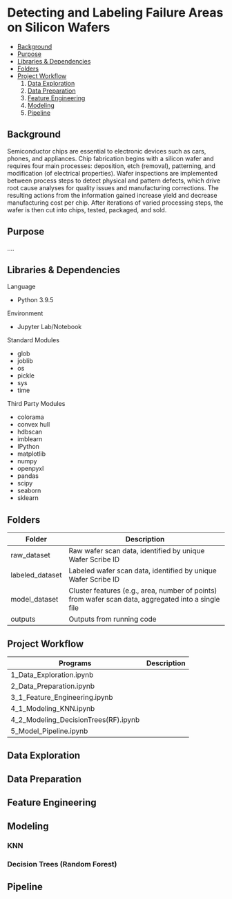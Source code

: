 # Detecting and Labeling Failure Areas on Silicon Wafers


* [Background](#background)
* [Purpose](#purpose)
* [Libraries & Dependencies](#libraries-&-dependencies)
* [Folders](#folders)
* [Project Workflow](#project-workflow)
    1. [Data Exploration](#data-exploration)
    2. [Data Preparation](#data-preparation)
    3. [Feature Engineering](#feature-engineering)
    4. [Modeling](#modeling)
    5. [Pipeline](#pipeline)

## Background
Semiconductor chips are essential to electronic devices such as cars, phones, and appliances. Chip fabrication begins with a silicon wafer and requires four main processes: deposition, etch (removal), patterning, and modification (of electrical properties). Wafer inspections are implemented between process steps to detect physical and pattern defects, which drive root cause analyses for quality issues and manufacturing corrections. The resulting actions from the information gained increase yield and decrease manufacturing cost per chip. After iterations of varied processing steps, the wafer is then cut into chips, tested, packaged, and sold.

## Purpose
....

## Libraries & Dependencies

Language
- Python 3.9.5

Environment
- Jupyter Lab/Notebook

Standard Modules
- glob
- joblib
- os
- pickle
- sys
- time

Third Party Modules
- colorama
- convex hull
- hdbscan
- imblearn
- IPython
- matplotlib
- numpy
- openpyxl
- pandas
- scipy
- seaborn
- sklearn

## Folders
| Folder | Description |
| ----- | ----- |
| raw_dataset | Raw wafer scan data, identified by unique Wafer Scribe ID |
| labeled_dataset | Labeled wafer scan data, identified by unique Wafer Scribe ID |
| model_dataset | Cluster features (e.g., area, number of points) from wafer scan data, aggregated into a single file |
| outputs | Outputs from running code |

## Project Workflow
| Programs | Description |
| ----- | ----- |
| 1_Data_Exploration.ipynb | |
| 2_Data_Preparation.ipynb | |
| 3_1_Feature_Engineering.ipynb | |
| 4_1_Modeling_KNN.ipynb | |
| 4_2_Modeling_DecisionTrees(RF).ipynb | |
| 5_Model_Pipeline.ipynb | |


## Data Exploration

## Data Preparation

## Feature Engineering

## Modeling

### KNN

### Decision Trees (Random Forest)

## Pipeline